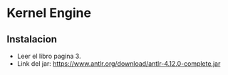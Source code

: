 # Kernel Engine

## Instalacion
* Leer el libro pagina 3.
* Link del jar: https://www.antlr.org/download/antlr-4.12.0-complete.jar